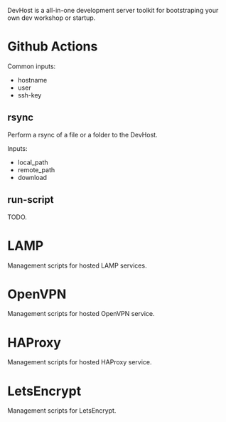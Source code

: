 DevHost is a all-in-one development server toolkit for bootstraping your own dev workshop or startup.

# Github Actions

Common inputs:

- hostname
- user
- ssh-key

## rsync

Perform a rsync of a file or a folder to the DevHost.

Inputs:

- local_path
- remote_path
- download

## run-script

TODO.

# LAMP

Management scripts for hosted LAMP services.

# OpenVPN

Management scripts for hosted OpenVPN service.

# HAProxy

Management scripts for hosted HAProxy service.

# LetsEncrypt

Management scripts for LetsEncrypt.
